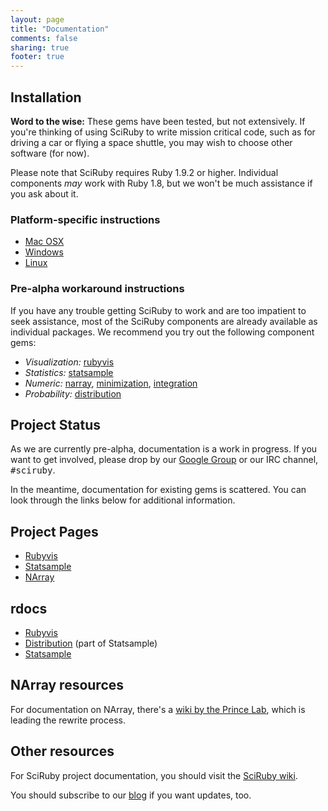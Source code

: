```yaml
---
layout: page
title: "Documentation"
comments: false
sharing: true
footer: true
---
```


<h2 id="installation">Installation</h2>

<p class="warning"><strong>Word to the wise:</strong> These gems have been tested, but not extensively. If you're thinking of using SciRuby to write mission critical code, such as for driving a car or flying a space shuttle, you may wish to choose other software (for now).</p>

Please note that SciRuby requires Ruby 1.9.2 or higher. Individual components <em>may</em> work with Ruby 1.8, but we won't be much assistance if you ask about it.

<h3>Platform-specific instructions</h3>

* [Mac OSX](/docs/installation/mac.html)
* [Windows](/docs/installation/windows.html)
* [Linux](/docs/installation/linux.html)

<h3>Pre-alpha workaround instructions</h3>

If you have any trouble getting SciRuby to work and are too impatient to seek assistance, most of the SciRuby components are already available as individual packages. We recommend you try out the following component gems:

<ul>
<li><em>Visualization:</em> <span class="gem"><a href="https://github.com/clbustos/rubyvis">rubyvis</a></span></li>
<li><em>Statistics:</em> <span class="gem"><a href="https://github.com/clbustos/statsample">statsample</a></span></li>
<li><em>Numeric:</em> <span class="gem"><a href="https://github.com/princelab/narray">narray</a></span>, <span class="gem"><a href="https://github.com/clbustos/minimization">minimization</a></span>, <span class="gem"><a href="https://github.com/clbustos/integration">integration</a></span></li>
<li><em>Probability:</em> <span class="gem"><a href="https://github.com/clbustos/distribution">distribution</a></span></li>
</ul>

Project Status
--------------
As we are currently pre-alpha, documentation is a work in progress. If you want to get involved, please drop by our [Google Group](http://groups.google.com/group/sciruby-dev) or our IRC channel, <tt>#sciruby</tt>.

In the meantime, documentation for existing gems is scattered. You can look through the links below for additional information.

Project Pages
-------------
* [Rubyvis](http://rubyvis.rubyforge.org)
* [Statsample](http://ruby-statsample.rubyforge.org/)
* [NArray](http://narray.rubyforge.org/)

rdocs
-----
* [Rubyvis](http://rubydoc.info/gems/rubyvis/)
* [Distribution](http://rubydoc.info/gems/distribution/) (part of Statsample)
* [Statsample](http://rubydoc.info/gems/statsample/)

NArray resources
----------------
For documentation on NArray, there's a [wiki by the Prince Lab](https://github.com/princelab/narray/wiki), which is leading the rewrite process.

Other resources
---------------
For SciRuby project documentation, you should visit the [SciRuby wiki](https://github.com/sciruby/sciruby/wiki).

You should subscribe to our [blog](http://www.sciruby.com/blog) if you want updates, too.
